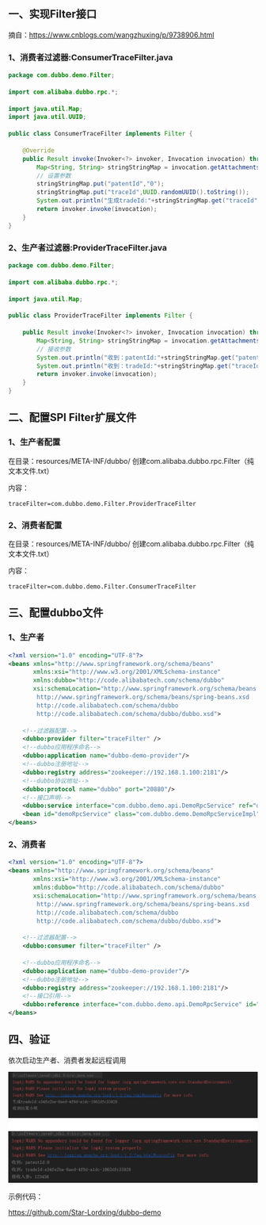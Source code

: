 ## 一、实现Filter接口

摘自：https://www.cnblogs.com/wangzhuxing/p/9738906.html



### 1、消费者过滤器:ConsumerTraceFilter.java

```java
package com.dubbo.demo.Filter;

import com.alibaba.dubbo.rpc.*;

import java.util.Map;
import java.util.UUID;

public class ConsumerTraceFilter implements Filter {

    @Override
    public Result invoke(Invoker<?> invoker, Invocation invocation) throws RpcException {
        Map<String, String> stringStringMap = invocation.getAttachments();
        // 设置参数
        stringStringMap.put("patentId","0");
        stringStringMap.put("traceId",UUID.randomUUID().toString());
        System.out.println("生成tradeId:"+stringStringMap.get("traceId"));
        return invoker.invoke(invocation);
    }
}
```



### 2、生产者过滤器:ProviderTraceFilter.java

```java
package com.dubbo.demo.Filter;

import com.alibaba.dubbo.rpc.*;

import java.util.Map;

public class ProviderTraceFilter implements Filter {

    public Result invoke(Invoker<?> invoker, Invocation invocation) throws RpcException {
        Map<String, String> stringStringMap = invocation.getAttachments();
        // 接收参数
        System.out.println("收到：patentId:"+stringStringMap.get("patentId"));
        System.out.println("收到：tradeId:"+stringStringMap.get("traceId"));
        return invoker.invoke(invocation);
    }
}
```



## 二、配置SPI Filter扩展文件



### 1、生产者配置

在目录：resources/META-INF/dubbo/ 创建com.alibaba.dubbo.rpc.Filter（纯文本文件.txt）

内容：

```
traceFilter=com.dubbo.demo.Filter.ProviderTraceFilter
```



### 2、消费者配置

在目录：resources/META-INF/dubbo/ 创建com.alibaba.dubbo.rpc.Filter（纯文本文件.txt）

内容：

```
traceFilter=com.dubbo.demo.Filter.ConsumerTraceFilter
```



## 三、配置dubbo文件



### 1、生产者



```xml
<?xml version="1.0" encoding="UTF-8"?>
<beans xmlns="http://www.springframework.org/schema/beans"
       xmlns:xsi="http://www.w3.org/2001/XMLSchema-instance"
       xmlns:dubbo="http://code.alibabatech.com/schema/dubbo"
       xsi:schemaLocation="http://www.springframework.org/schema/beans
        http://www.springframework.org/schema/beans/spring-beans.xsd
        http://code.alibabatech.com/schema/dubbo
        http://code.alibabatech.com/schema/dubbo/dubbo.xsd">

    <!--过滤器配置-->
    <dubbo:provider filter="traceFilter" />
    <!--dubbo应用程序命名-->
    <dubbo:application name="dubbo-demo-provider"/>
    <!--dubbo注册地址-->
    <dubbo:registry address="zookeeper://192.168.1.100:2181"/>
    <!--dubbo协议地址-->
    <dubbo:protocol name="dubbo" port="20880"/>
    <!--接口声明-->
    <dubbo:service interface="com.dubbo.demo.api.DemoRpcService" ref="demoRpcService"/>
    <bean id="demoRpcService" class="com.dubbo.demo.DemoRpcServiceImpl"/>
</beans>
```



### 2、消费者

```xml
<?xml version="1.0" encoding="UTF-8"?>
<beans xmlns="http://www.springframework.org/schema/beans"
       xmlns:xsi="http://www.w3.org/2001/XMLSchema-instance"
       xmlns:dubbo="http://code.alibabatech.com/schema/dubbo"
       xsi:schemaLocation="http://www.springframework.org/schema/beans
        http://www.springframework.org/schema/beans/spring-beans.xsd
        http://code.alibabatech.com/schema/dubbo
        http://code.alibabatech.com/schema/dubbo/dubbo.xsd">

    <!--过滤器配置-->
    <dubbo:consumer filter="traceFilter" />

    <!--dubbo应用程序命名-->
    <dubbo:application name="dubbo-demo-provider"/>
    <!--dubbo注册地址-->
    <dubbo:registry address="zookeeper://192.168.1.100:2181"/>
    <!--接口引用-->
    <dubbo:reference interface="com.dubbo.demo.api.DemoRpcService" id="demoRpcService"/>
</beans>
```

## 四、验证

依次启动生产者、消费者发起远程调用

<img src="assets/image-20200806102120512.png" alt="image-20200806102120512" style="zoom:50%;" />



 示例代码：

https://github.com/Star-Lordxing/dubbo-demo








































